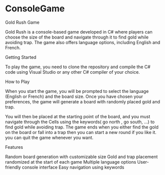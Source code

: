 # ConsoleGame
Gold Rush Game

Gold Rush is a console-based game developed in C# where players can choose the size of the board and navigate through it to find gold while avoiding trap. The game also offers language options, including English and French.

Getting Started

To play the game, you need to clone the repository and compile the C# code using Visual Studio or any other C# compiler of your choice.

How to Play

When you start the game, you will be prompted to select the language (English or French) and the board size. Once you have chosen your preferences, the game will generate a board with randomly placed gold and trap.

You will then be placed at the starting point of the board, and you must navigate through the Cells using the keywords( go north , go south, ...) to find gold while avoiding trap. The game ends when you either find the gold on the board or fall into a trap then you can start a new round if you like it. you can quit the game whenever you want.

Features

Random board generation with customizable size
Gold and trap placement randomized at the start of each game
Multiple language options
User-friendly console interface
Easy navigation using keywords
